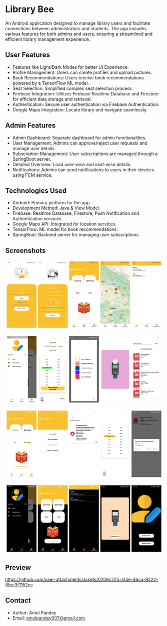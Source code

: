 # **Library Bee**

An Android application designed to manage library users and facilitate connections between administrators and students. The app includes various features for both admins and users, ensuring a streamlined and efficient library management experience.

## **User Features**

* Features like Light/Dark Modes for better UI Experience.
* Profile Management: Users can create profiles and upload pictures.
* Book Recommendations: Users receive book recommendations powered by a TensorFlow ML model.
* Seat Selection: Simplified complex seat selection process.
* Firebase Integration: Utilizes Firebase Realtime Database and Firestore for efficient data storage and retrieval.
* Authentication: Secure user authentication via Firebase Authentication.
* Google Maps Integration: Locate library and navigate seamlessly.

## **Admin Features**

* Admin Dashboard: Separate dashboard for admin functionalities.
* User Management: Admins can approve/reject user requests and manage user details.
* Subscription Management: User subscriptions are managed through a SpringBoot server.
* Detailed Overview: Load user-wise and seat-wise details.
* Notifications: Admins can send notifications to users in their devices using FCM service.

## **Technologies Used**

* Android: Primary platform for the app.
* Development Method: Java & View Model.
* Firebase: Realtime Database, Firestore, Push Notification and Authentication services.
* Google Maps API: Integrated for location services.
* TensorFlow: ML model for book recommendations.
* SpringBoot: Backend server for managing user subscriptions.

## **Screenshots**

<p align="center">
<img alt="Overview1"  src="https://github.com/AmulPandey/Library_Bee/blob/main/app/src/main/assets/LibraryScreenshot1.jpg">
</p>
<p align="center">
<img alt="Overview2"  src="https://github.com/AmulPandey/Library_Bee/blob/main/app/src/main/assets/LibraryScreenshot2.jpg">
</p>
<p align="center">
<img alt="Overview3"  src="https://github.com/AmulPandey/Library_Bee/blob/main/app/src/main/assets/LibraryScreenshot3.jpg">
</p>
<p align="center">
<img alt="Overview4"  src="https://github.com/AmulPandey/Library_Bee/blob/main/app/src/main/assets/LibraryScreenshot4.jpg">
</p>

## **Preview**

https://github.com/user-attachments/assets/0209c225-a14e-46ca-9222-f8ee3f1152cc


## Contact

* Author: Amul Pandey
* Email: amulpandey007@gmail.com

